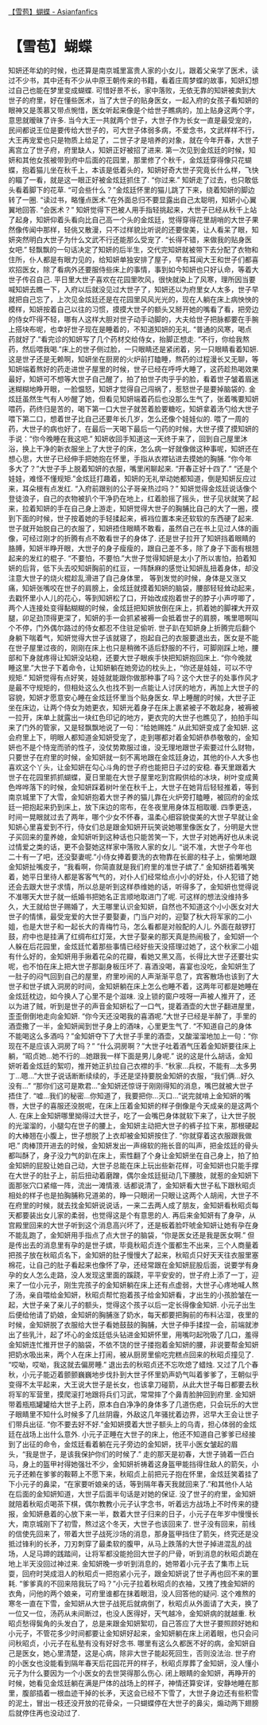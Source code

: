 [【雪苞】蝴蝶 - Asianfanfics](https://www.asianfanfics.com/story/view/1450537/1/n-a)

# 【雪苞】蝴蝶

知妍还年幼的时候，也还算是南京城里富贵人家的小女儿，跟着父亲学了医术，读过不少书，其中还有不少从中原王朝传来的书籍，看着庄周梦蝶的故事，知妍幻想过自己也能在梦里变成蝴蝶.
可惜好景不长，家中落败，无依无靠的知妍被卖到大世子的府里，好在懂些医术，当了大世子的贴身医女，一起入府的女孩子看知妍的眼神又是羡慕又带点惋惜，医女听起来像是个给世子瞧病的，加上贴身这两个字，意思就暧昧了许多.
当今大王一共就两个世子，大世子作为长女一直是最受宠的，民间都说王位是要传给大世子的，可大世子体弱多病，不爱念书，文武样样不行，大王再宠爱也只是物质上给足了，二世子才是培养的对象，就在今年开春，大世子离宫立了世子府，府里缺人，知妍正好被招了进来.
第一次见到金炫廷的时候，知妍和其他女孩被带到府中后面的花园里，那里修了个秋千，金炫廷穿得像只花蝴蝶，抱着猫儿坐在秋千上，本该是低着头的，知妍好奇大世子究竟长什么样，飞快的瞄了一看，就是这一眼正好被金炫廷抓住了.
“你过来.”
知妍走了过去，也只敢低头看着脚下的花草.
“可会些什么？”金炫廷怀里的猫儿跳了下来，绕着知妍的脚边转了一圈.
“读过书，略懂点医术.”在外面总归不要显露出自己太聪明，知妍小心翼翼地回答.
“会医术？”
知妍觉得下巴被人用手指轻挑起来，大世子已经从秋千上站了起身，知妍仰着头看向比自己高一个头的金炫廷，觉得穿得花里胡哨的大世子果然像传闻中那样，轻佻又散漫，只不过样貌比听说的还要俊美，让人看呆了眼，知妍突然明白大世子为什么文武不行还能那么受宠了.
“长得不错，来做我的贴身医女吧.”
轻飘飘的一句话决定了知妍的后半生，交代完知妍就被带下去分配了衣物和住所，仆人都是有眼力见的，给知妍单独安排了屋子，早有耳闻大王和世子们都喜欢招医女，除了看病外还要服侍些床上的事情，事到如今知妍也只好认命，等着大世子传召自己.
平日里大世子喜欢在花园里吹风，很快就染上了风寒，理所因当要喊知妍去瞧一下，入府以后就没见过大世子了，知妍还以为府里女人太多，世子早就把自己忘了，上次见金炫廷还是在花园里风风光光的，现在人躺在床上病怏怏的模样，知妍按着自己以往的习惯，摸摸大世子的额头又掰开她的嘴看了看，把旁边的侍女吓得不轻，哪有人这样大胆对世子动手动脚的，大夫给世子把脉都要在手腕上搭块布呢，也幸好世子现在是睡着的，不知道知妍的无礼.
“普通的风寒，喝点药就好了.”看完诊的知妍写了几个药材交给侍女，抬脚正想走.
“不行，你给我熬药，然后喂我喝.”床上的世子侧过脸，一只眼睛还是紧闭着，另一只眼睛看着知妍.
这是世子还是无赖啊，知妍坐在厨房的火炉前打瞌睡，熬药的过程漫长又无聊，等知妍端着熬好的药走进世子屋里的时候，世子已经在呼呼大睡了，这药趁热喝效果最好，知妍可不想等大世子自己醒了，拍了拍世子肉乎乎的脸，看着世子皱着眉迷迷糊糊地睁开眼，一脸愠怒，知妍才觉得自己闯祸了，惹怒世子是要掉脑袋的.
金炫廷虽然生气有人吵醒了她，但看见知妍端着药后也没那么生气了，张着嘴要知妍喂药，药终归是苦的，喝下第一口大世子就苦着脸要糖吃，知妍拿着汤勺给大世子喂下第二口，想着世子比自己还要年长几岁，怎么还像个娃娃似的.
喂了一周的药，大世子的病也好了，在最后一天喝下最后一勺药的时候，大世子摸了摸知妍的手说：“你今晚睡在我这吧.”
知妍收回手知道这一天终于来了，回到自己屋里沐浴，换上干净的新衣服坐上了大世子的床，怎么病一好就像做这种事呢，知妍还在想心思，大世子已经伸手把她抱在怀里，手指从衣襟钻进去摸她的胸脯.
“你今年多大了？”大世子手上脱着知妍的衣服，嘴里闲聊起来.
“开春正好十四了.”
“还是个娃娃，难怪不懂规矩.”金炫廷打趣着，知妍的无礼举动她都知道，倒是知妍反应过来，耳朵根有点发红.
“入府前跟别的公子哥亲热过吗？”
知妍觉得金炫廷说话像个登徒浪子，自己的衣物被扒个干净扔在地上，红着脸摇了摇头，世子见状就笑了起来，拉着知妍的手在自己身上游走，知妍觉得大世子的胸脯比自己的大了一圈，摸到下面的时候，世子按着她的手轻揉起来，裤裆位置本来还软软的东西硬了起来.
世子就开始脱自己的衣服了，知妍捂住眼睛不敢看，虽然自己在书上见过人体的画像，可经过刚才的折腾有点不敢看世子的身体了.
还是世子拉开了知妍挡着眼睛的胳膊，知妍半睁开眼，大世子的身子瘦瘦的，跟自己差不多，除了身子下面有根翘起来的发红的棍子.
“不要怕，不要怕.”大世子觉得知妍是太小了所以害怕，拍着知妍的后背，低下头去咬知妍胸前的红豆，一阵酥麻的感觉让知妍乱扭着身体，却没注意大世子的烧火棍趁乱滑进了自己身体里，
等到发觉的时候，身体是又涨又痛，知妍张嘴咬在世子的肩膀上，金炫廷就摸着知妍的脑袋，腰部轻轻耸动起来，去戳怀里小人儿的花心，等到知妍松了口，开始改成抱着世子的脖子小声哼唧了，两个人连接处变得黏糊糊的时候，金炫廷把知妍放倒在床上，抓着她的脚裸大开双腿，卯足劲顶得更深了，知妍的手一会抓紧被褥一会抵着世子的肩膀，嘴里嗯啊叫个不停，门外偶尔路过的侍女都忍不住驻足偷听.
世子趴在知妍身上折腾完后翻个身躺下喘着气，知妍觉得大世子该就寝了，抱起自己的衣服要退出去，医女是不能在世子屋里过夜的，刚刚在床上也只是稍微不适后舒服的不行，可脚刚踩上地，腰部和下身就疼得让知妍没站稳，还要大世子眼疾手快把知妍抱回床上.
“你今晚就睡这里.”大世子下着命令，让知妍躺在她旁边的枕头上，“你还是娃娃，可以不守规矩.”
知妍觉得有点好笑，娃娃就能跟你做那种事了吗？这个大世子的处事作风才是最不守规矩的，但相处这么久也找不到一点能让人讨厌的地方，再加上大世子的容貌，知妍才愿意安心睡在金炫廷怀里当个贴身医女.
早上睡醒的时候，大世子正坐在床边，让两个侍女为她更衣，知妍光着身子在床上裹紧被子不敢起身，被褥被一拉开，床单上就露出一块红色印记的地方，更衣完的大世子也瞧见了，拍拍手叫来了门外的管家，又是轻飘飘地说了一句：“给她赐姓.”
从此知妍变成了金知妍.
这会府里上下，明眼人都知道金知妍受宠了，走到哪都对着金知妍恭恭敬敬的，金知妍也不是个恃宠而骄的性子，没仗势欺服过谁，没无理地跟世子索要过什么财物，只要世子在府里的时候，金知妍就一刻不离地跟在金炫廷身边，其他的仆人大多也喜欢这个丫头，让金知妍在勾心斗角的世子府也能把日子过的安稳.
春天里跟着大世子在花园里抓抓蝴蝶，夏日里能在大世子屋里吃到宫殿供给的冰块，树叶变成黄色哗哗落下的时候，金知妍踩着树叶坐在秋千上，大世子在她背后轻轻推着，等到南京城里下了大雪，金知妍抱着大世子养的猫儿靠在火炉旁打瞌睡，被回府的金炫廷一把抱起来扔到床上，放下床边的帘布，在冬夜里用身体互相取暖.
四季更迭，时间一晃眼就过去了两年，哪个少女不怀春，温柔心细容貌俊美的大世子早就让金知妍心里喜爱到不行，侍女们总是跟金知妍开玩笑说她哪里像医女了，分明是大世子买回来的童养媳，金知妍听到这种话也只能苦笑一下，大世子对她再好也从未说过情爱之类的话，更不会娶她这样家中落败人家的女儿.
“说不准，大世子今年也二十有一了吧，还没娶妻呢.”小侍女捧着要洗的衣物靠在长廊的柱子上，偷懒地跟金知妍扯嘴皮子，“我看啊，你简直就是我们府里的准世子嫔了.”
金知妍捂着嘴笑着，她平日里待人都是客客气气的，对仆人们经常给点小小的好处，仆人犯错了她还会去跟大世子求情，所以总是听到这样恭维她的话，听得多了，金知妍也觉得说不准哪天大世子就一纸婚书把她名正言顺地取进门了呢.
可这样的想法没维持多久，大王就给世子赐婚了，大王哪里认识金知妍，自然也不知道这个小小医女对大世子的情愫，最受宠爱的大世子要娶妻，门当户对的，迎娶了秋大将军家的二小姐，也是大世子和一起长大的青梅竹马，怎么看都是对般配的人儿.
外面在敲锣打鼓，府中也是挂满了红绸布红灯笼，大世子娶亲的那天真是热闹极了，金知妍一个人躲在后花园里，金炫廷忙着那些事情已经好些天没搭理过她了，这个秋家二小姐有什么好的，金知妍用手揪着花朵的花瓣，看她又黑又高，长得比大世子还要壮实呢，也不怕在床上把大世子那副身板压坏了.
喜酒没喝，喜宴也没吃，金知妍生了一肚子的闷气回到自己的屋里，府里吵闹的人声渐渐平息了，宾客散场也该到了大世子和世子嫔入洞房的时间，金知妍躺在床上怎么也睡不着，这两年可都是她睡在金炫廷枕边，如今换人了心里不是个滋味.
没上锁的窗户吱呀一声被人推开了，还以为进了贼，听到是世子的声音金知妍松了一口气，提着酒壶的大世子翻进屋里，歪歪倒倒地走向金知妍.
“你今天还没喝我的喜酒呢.”大世子已经是半醉了，手里的酒壶撒了一半，金知妍闻到世子身上的酒味，心里更生气了.
“不知道自己的身体不能喝这么多酒吗？”金知妍夺下了大世子手里的酒壶，又酸溜溜地加上一句：“你现在不是应该入洞房了吗？”
“什么洞房啊？”大世子吐着酒气压着金知妍要往床上躺，“昭贞她…她不行的…她跟我一样下面是男儿身呢.”
说的这是什么胡话，金知妍听着金炫廷的絮叨，推开她正扒拉自己衣襟的手.
“秋家…兵权，不能有…太多男丁…嗯…”大世子说话断断续续的，手还是坚持要脱金知妍的衣服，“我们俩…好久没有…”
“那你们这可是欺君…”金知妍还惊讶于刚刚得知的消息，嘴巴就被大世子捂住了.
“嘘…我们的秘密…你知道了，我要把你…灭口…”说完就啃上金知妍的嘴唇，大世子的喜服还没脱呢，在床上压着金知妍的样子倒像是今天成亲的是这两个人.
在床上金知妍哪里拗得过大世子，吃了一会嘴巴身体就软下来了，让大世子脱的光溜溜的，小腿勾在世子的腰上，金知妍主动把大世子的裤子拉下来，那根硬起的大棒翘在小腹上，世子想脱了上衣却被金知妍按住了.
“你就穿着这衣服跟我做吧.”
肉棒顶开进去的时候，金知妍发出一声绵软的拖长音的叫声，把金炫廷的骨头都叫酥了，身子没力气的趴在床上，索性翻了个身让金知妍坐在自己身上，拍了拍金知妍的屁股让她自己动，大世子总能在床上玩出些新花样，可金知妍也只能手撑在大世子的肚子上，前后扭动着磨蹭，偶尔金炫廷挺动几下腰肢，就惹的金知妍下面那张穴口紧缩一阵，流出一滩情液.
话都说清了，金知妍看大世子私下跟秋昭贞相处的样子也是拍胸脯称兄道弟的，睁一只眼闭一只眼让这两个人胡闹，大世子不在府里的时候，就去找金知妍说说话，一来二去两人成了朋友，金知妍看秋昭贞每天都要装出女儿家的柔弱，也觉得这是个有意思的人.
再后来金知妍有了身孕，从宫殿里回来的大世子听到这个消息高兴坏了，还是板着脸吓唬金知妍让她有孕在身不能乱跑了，金知妍用手指点了点大世子的脑袋，“你是医女还是我是医女啊.”
但是传出去的消息里有孕的是世子嫔，毕竟秋昭贞连个蛋都生不出来，三个人商量着把孩子放在秋昭贞名下，金知妍的肚子慢慢大了起来，秋昭贞只好天天往衣服里塞棉花，让自己的肚子看起来也像怀了孕，还经常跟在金知妍屁股后面，说要学有身孕的女人怎么走路，没人发现这里面的蹊跷，平平安安的，世子府上添了一丁，迎来了一位小元子，刚生完孩子的金知妍躺在床上还有点虚弱，大世子心疼地喊人熬了汤，亲自喂给金知妍，秋昭贞帮忙抱着孩子给金知妍看，才出生的小孩脸皱在一起，大世子亲了亲儿子的额头，觉得这个孩子以后一定长得像金知妍.
小元子出生后便给他请了奶娘，金知妍的胸脯涨了奶水，每天都要把胸前的布料沾湿，夜里的时候，金知妍脱了衣服给大世子看她鼓鼓的胸脯，大世子伸手揉捏一会，前端就渗出了些乳汁，起了坏心的金炫廷低头钻进金知妍怀里，用嘴叼起吮吸了几口，羞得金知妍连忙推开世子的脑袋，不依不饶的世子搂抱着金知妍的腰，非说要帮金知妍把奶水吸出来，两个人在床上打闹，被从厨房里偷吃完糕点回来的秋昭贞撞见了.
“哎呦，哎呦，我这就去偏房睡.”
退出去的秋昭贞还不忘吹熄了蜡烛.
又过了几个春秋，小元子能迈着颤颤巍巍地步伐扑到大世子怀里奶声奶气叫着爹爹了，王朝似乎变得不太平起来，大王说大世子是长女，也该拿刀碰箭，从此大世子每日都要去秋将军的军营里，摸爬滚打地跟将兵们习武，常常摔了个鼻青脸肿回到府里.
金知妍带着瓶瓶罐罐给大世子上药，原本白白净净的身体多了几道伤疤，只会玩乐的大世子眼睛里不知什么时候多了几丝阴霾，外敌这几年骚扰着边界，迟早大王会让世子们带兵出征.
“你不要去好不好.”金知妍摸着大世子额头上的乌青，担心体弱的金炫廷在战场上出什么意外.
小元子正睡在大世子的床上，他还不知道自己爹爹已经接到了出征的命令，金炫廷看着躺在元子旁边的金知妍，抚平小医女皱起的眉头，“我是世子，是该我保护你们的时候了.”
走的那天是初春，大世子骑着一匹白马，身上的盔甲衬得她强壮不少，金知妍祈祷着这身盔甲能挡得住敌人的箭矢，小元子还赖在爹爹的鞍鞯上不愿下来，秋昭贞上前把元子抱在怀里，金炫廷笑着挂了下小元子的鼻梁，“在家要听娘亲的话，等到隔年春天我就回来了.”和其他仆人站在后面的金知妍知道，大世子后面半句话是对她的保证.
没了世子的府里，金知妍就陪着秋昭贞喝茶下棋，偶尔教教小元子认字念书，听着远方战场上不时传来的捷报，金知妍悬着的心放下来一半，数着大世子归来的日子，小元子在年岁中慢慢长大，南京城刚下了初雪，熬过这个冬天，大世子也该回来了.
世子没有回来，前线的信使先回来了，带着大世子战死沙场的消息，那身盔甲挡住了箭矢，终究还是没抵过锋利的长矛，刀刃刺穿了最柔软的腹甲，从马上跌落的大世子掉进混乱的战场，人足马蹄的践踏间，让将军都没能抢回大世子的尸骨，听到消息的秋昭贞跪在地上半天没回过神过来.
金知妍晚一步听到消息的，她带着小元子去了集市上玩耍，回府时哭成泪人的秋昭贞一把抱紧小元子，跟金知妍说了世子再也回不来的噩耗.
“爹爹真的不回来陪我玩了吗？”小元子拉着秋昭贞的衣袖，又拽了拽金知妍的衣角，问他的两个娘亲，可府里谁都在抹着眼泪，没人回答他的疑问.
这个难熬的寒冬一直在下雪，金知妍从大世子战死后就病倒了，秋昭贞从外面请了大夫，换了一位又一位，汤药从未间断过，也没人医得好，天气越冷，金知妍病的就越重.
秋昭贞愁得鬓角的头发白了，总是来跟金知妍絮叨，自己答应了大世子要照顾好她和小元子，不管花多少时间都要让金知妍好起来，金知妍躺在床上闭着眼，也只会问问秋昭贞，小元子在私塾有没有好好念书.
哪里有这么久都医不好的病，金知妍自己是医女，她心里清楚，这是心病，除非大世子能起死回生，否则没法治.
世子府的小医女也没能看到隔年春天后花园花开的样子，秋昭贞厚葬了金知妍，没人懂小元子为什么要因为一个小医女的去世哭得那么伤心.
闭上眼睛的金知妍，再睁开的时候，她看见金炫廷躺在满是尸体的战场上的样子，神情还算安详，安静地睡在那里，腹部插着一根血迹干掉的长矛，天这会已经不下雪了，大世子身边还有些积雪的泥土，冒出一枝还没开放的花骨朵，一只蝴蝶停在大世子的鼻尖，煽动两下翅膀后就停住再也没动过了.